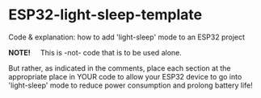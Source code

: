 # ESP32-light-sleep-template
Code &amp; explanation:  how to add 'light-sleep' mode to an ESP32 project


<b>NOTE!</b>  &nbsp;&nbsp;&nbsp; This is -not- code that is to be used alone.

But rather, as indicated in the comments, place each section at the appropriate place in YOUR code to allow your ESP32 device to go into 'light-sleep' mode to reduce power consumption and prolong battery life!

